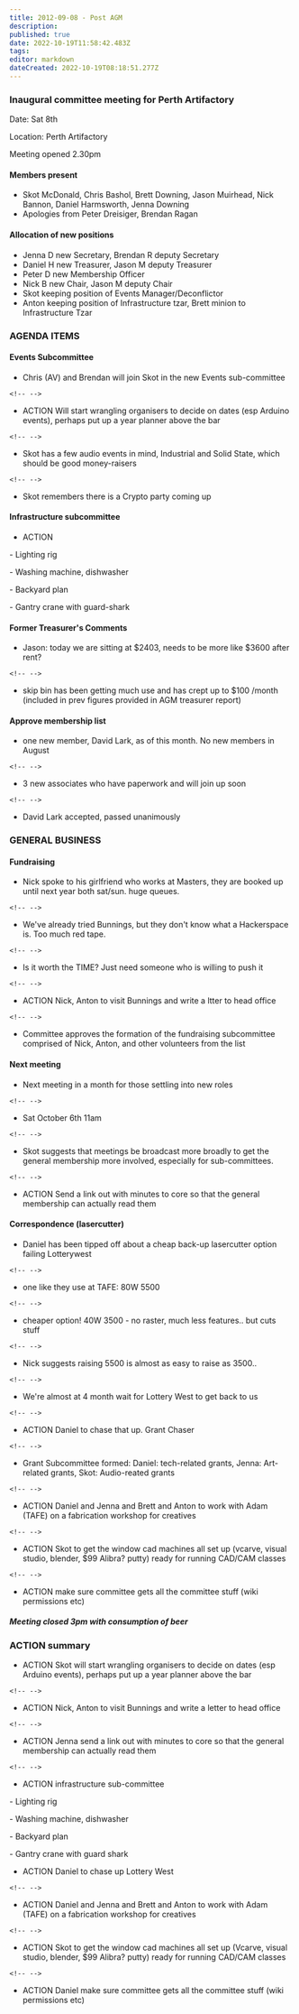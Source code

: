```yaml
---
title: 2012-09-08 - Post AGM
description: 
published: true
date: 2022-10-19T11:58:42.483Z
tags: 
editor: markdown
dateCreated: 2022-10-19T08:18:51.277Z
---
```


### Inaugural committee meeting for Perth Artifactory

Date: Sat 8th

Location: Perth Artifactory

Meeting opened 2.30pm

#### Members present

-   Skot McDonald, Chris Bashol, Brett Downing, Jason Muirhead, Nick Bannon, Daniel Harmsworth, Jenna Downing
-   Apologies from Peter Dreisiger, Brendan Ragan

#### Allocation of new positions

-   Jenna D new Secretary, Brendan R deputy Secretary
-   Daniel H new Treasurer, Jason M deputy Treasurer
-   Peter D new Membership Officer
-   Nick B new Chair, Jason M deputy Chair
-   Skot keeping position of Events Manager/Deconflictor
-   Anton keeping position of Infrastructure tzar, Brett minion to Infrastructure Tzar

### AGENDA ITEMS

#### Events Subcommittee

-   Chris (AV) and Brendan will join Skot in the new Events sub-committee

```{=html}
<!-- -->
```
-   ACTION Will start wrangling organisers to decide on dates (esp Arduino events), perhaps put up a year planner above the bar

```{=html}
<!-- -->
```
-   Skot has a few audio events in mind, Industrial and Solid State, which should be good money-raisers

```{=html}
<!-- -->
```
-   Skot remembers there is a Crypto party coming up

#### Infrastructure subcommittee

-   ACTION

\- Lighting rig

\- Washing machine, dishwasher

\- Backyard plan

\- Gantry crane with guard-shark

#### Former Treasurer's Comments

-   Jason: today we are sitting at \$2403, needs to be more like \$3600 after rent?

```{=html}
<!-- -->
```
-   skip bin has been getting much use and has crept up to \$100 /month (included in prev figures provided in AGM treasurer report)

#### Approve membership list

-   one new member, David Lark, as of this month. No new members in August

```{=html}
<!-- -->
```
-   3 new associates who have paperwork and will join up soon

```{=html}
<!-- -->
```
-   David Lark accepted, passed unanimously

### GENERAL BUSINESS

#### Fundraising

-   Nick spoke to his girlfriend who works at Masters, they are booked up until next year both sat/sun. huge queues.

```{=html}
<!-- -->
```
-   We've already tried Bunnings, but they don't know what a Hackerspace is. Too much red tape.

```{=html}
<!-- -->
```
-   Is it worth the TIME? Just need someone who is willing to push it

```{=html}
<!-- -->
```
-   ACTION Nick, Anton to visit Bunnings and write a ltter to head office

```{=html}
<!-- -->
```
-   Committee approves the formation of the fundraising subcommittee comprised of Nick, Anton, and other volunteers from the list

#### Next meeting

-   Next meeting in a month for those settling into new roles

```{=html}
<!-- -->
```
-   Sat October 6th 11am

```{=html}
<!-- -->
```
-   Skot suggests that meetings be broadcast more broadly to get the general membership more involved, especially for sub-committees.

```{=html}
<!-- -->
```
-   ACTION Send a link out with minutes to core so that the general membership can actually read them

#### Correspondence (lasercutter)

-   Daniel has been tipped off about a cheap back-up lasercutter option failing Lotterywest

```{=html}
<!-- -->
```
-   one like they use at TAFE: 80W 5500

```{=html}
<!-- -->
```
-   cheaper option! 40W 3500 - no raster, much less features.. but cuts stuff

```{=html}
<!-- -->
```
-   Nick suggests raising 5500 is almost as easy to raise as 3500..

```{=html}
<!-- -->
```
-   We're almost at 4 month wait for Lottery West to get back to us

```{=html}
<!-- -->
```
-   ACTION Daniel to chase that up. Grant Chaser

```{=html}
<!-- -->
```
-   Grant Subcommittee formed: Daniel: tech-related grants, Jenna: Art-related grants, Skot: Audio-reated grants

```{=html}
<!-- -->
```
-   ACTION Daniel and Jenna and Brett and Anton to work with Adam (TAFE) on a fabrication workshop for creatives

```{=html}
<!-- -->
```
-   ACTION Skot to get the window cad machines all set up (vcarve, visual studio, blender, \$99 Alibra? putty) ready for running CAD/CAM classes

```{=html}
<!-- -->
```
-   ACTION make sure committee gets all the committee stuff (wiki permissions etc)

##### Meeting closed 3pm with consumption of beer

### ACTION summary

-   ACTION Skot will start wrangling organisers to decide on dates (esp Arduino events), perhaps put up a year planner above the bar

```{=html}
<!-- -->
```
-   ACTION Nick, Anton to visit Bunnings and write a letter to head office

```{=html}
<!-- -->
```
-   ACTION Jenna send a link out with minutes to core so that the general membership can actually read them

```{=html}
<!-- -->
```
-   ACTION infrastructure sub-committee

\- Lighting rig

\- Washing machine, dishwasher

\- Backyard plan

\- Gantry crane with guard shark

-   ACTION Daniel to chase up Lottery West

```{=html}
<!-- -->
```
-   ACTION Daniel and Jenna and Brett and Anton to work with Adam (TAFE) on a fabrication workshop for creatives

```{=html}
<!-- -->
```
-   ACTION Skot to get the window cad machines all set up (Vcarve, visual studio, blender, \$99 Alibra? putty) ready for running CAD/CAM classes

```{=html}
<!-- -->
```
-   ACTION Daniel make sure committee gets all the committee stuff (wiki permissions etc)
